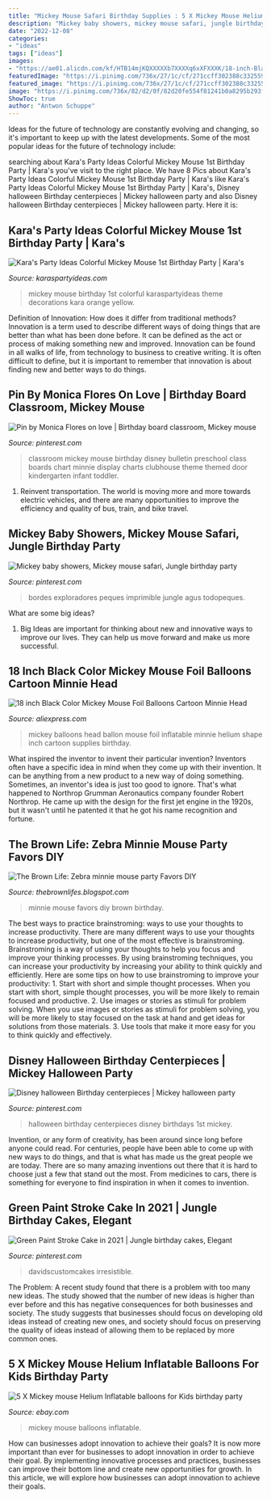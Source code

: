 ```yaml
---
title: "Mickey Mouse Safari Birthday Supplies : 5 X Mickey Mouse Helium Inflatable Balloons For Kids Birthday Party"
description: "Mickey baby showers, mickey mouse safari, jungle birthday party"
date: "2022-12-08"
categories:
- "ideas"
tags: ["ideas"]
images:
- "https://ae01.alicdn.com/kf/HTB14mjKQXXXXXb7XXXXq6xXFXXXK/18-inch-Black-Color-Mickey-Mouse-Foil-Balloons-Cartoon-Minnie-Head-Shape-Inflatable-Helium-Ballon.jpg"
featuredImage: "https://i.pinimg.com/736x/27/1c/cf/271ccff302388c332559e86acbb1b223--mickey-safari-safari-party.jpg"
featured_image: "https://i.pinimg.com/736x/27/1c/cf/271ccff302388c332559e86acbb1b223--mickey-safari-safari-party.jpg"
image: "https://i.pinimg.com/736x/82/d2/0f/82d20fe554f81241b0a8295b293f7598.jpg"
ShowToc: true
author: "Antwon Schuppe"
---
```



Ideas for the future of technology are constantly evolving and changing, so it's important to keep up with the latest developments. Some of the most popular ideas for the future of technology include: 

	

		
searching about Kara&#039;s Party Ideas Colorful Mickey Mouse 1st Birthday Party | Kara&#039;s you've visit to the right place. We have 8 Pics about Kara&#039;s Party Ideas Colorful Mickey Mouse 1st Birthday Party | Kara&#039;s like Kara&#039;s Party Ideas Colorful Mickey Mouse 1st Birthday Party | Kara&#039;s, Disney halloween Birthday centerpieces | Mickey halloween party and also Disney halloween Birthday centerpieces | Mickey halloween party. Here it is:
		
    
## Kara&#039;s Party Ideas Colorful Mickey Mouse 1st Birthday Party | Kara&#039;s

<img loading=lazy src="http://karaspartyideas.com/wp-content/uploads/2016/09/Mickey-Mouse-1st-Birthday-Party-via-Karas-Party-Ideas-KarasPartyIdeas.com18.jpg" onerror="this.onerror=null;this.src='https://tse2.mm.bing.net/th?id=OIP.ILzzD0yzVnJbprDJ1FiuWAHaLE&amp;pid=15.1';" alt="Kara&#039;s Party Ideas Colorful Mickey Mouse 1st Birthday Party | Kara&#039;s">

_Source: karaspartyideas.com_

>mickey mouse birthday 1st colorful karaspartyideas theme decorations kara orange yellow. 

	

Definition of Innovation: How does it differ from traditional methods?
Innovation is a term used to describe different ways of doing things that are better than what has been done before. It can be defined as the act or process of making something new and improved. Innovation can be found in all walks of life, from technology to business to creative writing. It is often difficult to define, but it is important to remember that innovation is about finding new and better ways to do things.

    
## Pin By Monica Flores On Love | Birthday Board Classroom, Mickey Mouse

<img loading=lazy src="https://i.pinimg.com/736x/e3/cd/7f/e3cd7f0693843dd5295e6b60cf4b2f6f--mickey-mouse-classroom-mickey-minnie-mouse.jpg" onerror="this.onerror=null;this.src='https://tse3.mm.bing.net/th?id=OIP.tqAFG0_6eClFTc4o5AQgwgHaJ4&amp;pid=15.1';" alt="Pin by Monica Flores on love | Birthday board classroom, Mickey mouse">

_Source: pinterest.com_

>classroom mickey mouse birthday disney bulletin preschool class boards chart minnie display charts clubhouse theme themed door kindergarten infant toddler. 

	

1) Reinvent transportation. The world is moving more and more towards electric vehicles, and there are many opportunities to improve the efficiency and quality of bus, train, and bike travel. 

    
## Mickey Baby Showers, Mickey Mouse Safari, Jungle Birthday Party

<img loading=lazy src="https://i.pinimg.com/736x/27/1c/cf/271ccff302388c332559e86acbb1b223--mickey-safari-safari-party.jpg" onerror="this.onerror=null;this.src='https://tse4.mm.bing.net/th?id=OIP.lHeuV3wVFrOchtxG5xPtFAHaE7&amp;pid=15.1';" alt="Mickey baby showers, Mickey mouse safari, Jungle birthday party">

_Source: pinterest.com_

>bordes exploradores peques imprimible jungle agus todopeques. 

	

What are some big ideas?
1. Big Ideas are important for thinking about new and innovative ways to improve our lives. They can help us move forward and make us more successful.

    
## 18 Inch Black Color Mickey Mouse Foil Balloons Cartoon Minnie Head

<img loading=lazy src="https://ae01.alicdn.com/kf/HTB14mjKQXXXXXb7XXXXq6xXFXXXK/18-inch-Black-Color-Mickey-Mouse-Foil-Balloons-Cartoon-Minnie-Head-Shape-Inflatable-Helium-Ballon.jpg" onerror="this.onerror=null;this.src='https://tse2.mm.bing.net/th?id=OIP.L9mpw9W2yKS0QYAjvNxf4AHaHa&amp;pid=15.1';" alt="18 inch Black Color Mickey Mouse Foil Balloons Cartoon Minnie Head">

_Source: aliexpress.com_

>mickey balloons head ballon mouse foil inflatable minnie helium shape inch cartoon supplies birthday. 

	

What inspired the inventor to invent their particular invention?
Inventors often have a specific idea in mind when they come up with their invention. It can be anything from a new product to a new way of doing something. Sometimes, an inventor's idea is just too good to ignore. That's what happened to Northrop Grumman Aeronautics company founder Robert Northrop. He came up with the design for the first jet engine in the 1920s, but it wasn't until he patented it that he got his name recognition and fortune.

    
## The Brown Life: Zebra Minnie Mouse Party Favors DIY

<img loading=lazy src="http://3.bp.blogspot.com/-6YgwiFcER1Y/UfJ3A7I86aI/AAAAAAAAAQE/nZhcTm0I7bo/s1600/998030_2076783681235_1784272502_n.jpg" onerror="this.onerror=null;this.src='https://tse4.mm.bing.net/th?id=OIP.2TstAIB2WGA0gwAslc3EJwHaJ4&amp;pid=15.1';" alt="The Brown Life: Zebra minnie mouse party Favors DIY">

_Source: thebrownlifes.blogspot.com_

>minnie mouse favors diy brown birthday. 

	

The best ways to practice brainstroming: ways to use your thoughts to increase productivity.
There are many different ways to use your thoughts to increase productivity, but one of the most effective is brainstroming. Brainstroming is a way of using your thoughts to help you focus and improve your thinking processes. By using brainstroming techniques, you can increase your productivity by increasing your ability to think quickly and efficiently. Here are some tips on how to use brainstroming to improve your productivity: 1. Start with short and simple thought processes. When you start with short, simple thought processes, you will be more likely to remain focused and productive. 2. Use images or stories as stimuli for problem solving. When you use images or stories as stimuli for problem solving, you will be more likely to stay focused on the task at hand and get ideas for solutions from those materials. 3. Use tools that make it more easy for you to think quickly and effectively.

    
## Disney Halloween Birthday Centerpieces | Mickey Halloween Party

<img loading=lazy src="https://i.pinimg.com/originals/be/5f/d5/be5fd520fe4f6a8ba21ea51a5e86e10f.jpg" onerror="this.onerror=null;this.src='https://tse1.mm.bing.net/th?id=OIP.pxhFwa1JfsmLHG3u1znChQHaJ4&amp;pid=15.1';" alt="Disney halloween Birthday centerpieces | Mickey halloween party">

_Source: pinterest.com_

>halloween birthday centerpieces disney birthdays 1st mickey. 

	

Invention, or any form of creativity, has been around since long before anyone could read. For centuries, people have been able to come up with new ways to do things, and that is what has made us the great people we are today. There are so many amazing inventions out there that it is hard to choose just a few that stand out the most. From medicines to cars, there is something for everyone to find inspiration in when it comes to invention.

    
## Green Paint Stroke Cake In 2021 | Jungle Birthday Cakes, Elegant

<img loading=lazy src="https://i.pinimg.com/736x/82/d2/0f/82d20fe554f81241b0a8295b293f7598.jpg" onerror="this.onerror=null;this.src='https://tse3.mm.bing.net/th?id=OIP.17ffhX3RBa830u5xa1Iv2QHaJ3&amp;pid=15.1';" alt="Green Paint Stroke Cake in 2021 | Jungle birthday cakes, Elegant">

_Source: pinterest.com_

>davidscustomcakes irresistible. 

	

The Problem:
A recent study found that there is a problem with too many new ideas. The study showed that the number of new ideas is higher than ever before and this has negative consequences for both businesses and society. The study suggests that businesses should focus on developing old ideas instead of creating new ones, and society should focus on preserving the quality of ideas instead of allowing them to be replaced by more common ones.

    
## 5 X Mickey Mouse Helium Inflatable Balloons For Kids Birthday Party

<img loading=lazy src="http://i.ebayimg.com/images/i/281307433664-0-1/s-l1000.jpg" onerror="this.onerror=null;this.src='https://tse3.mm.bing.net/th?id=OIP.8XY0E_MGwMS_47q0Sj885wHaHa&amp;pid=15.1';" alt="5 X Mickey mouse Helium Inflatable balloons for Kids birthday party">

_Source: ebay.com_

>mickey mouse balloons inflatable. 

	

How can businesses adopt innovation to achieve their goals?
It is now more important than ever for businesses to adopt innovation in order to achieve their goal. By implementing innovative processes and practices, businesses can improve their bottom line and create new opportunities for growth. In this article, we will explore how businesses can adopt innovation to achieve their goals.

